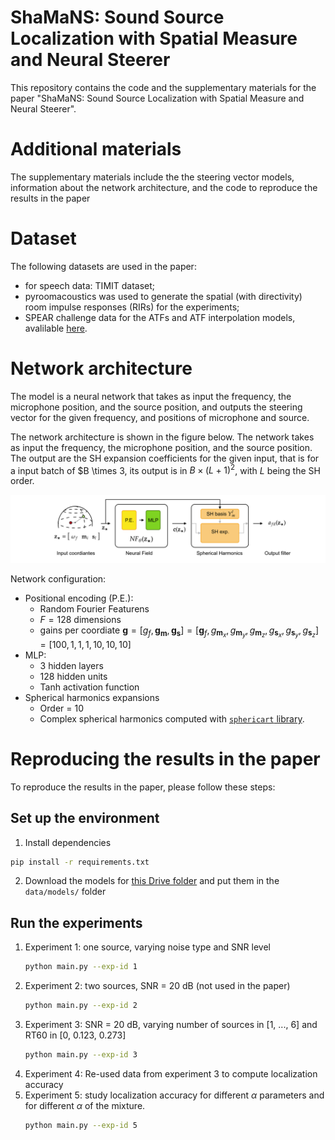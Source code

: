 # ShaMaNS: Sound Source Localization with Spatial Measure and Neural Steerer

This repository contains the code and the supplementary materials for the paper "ShaMaNS: Sound Source Localization with Spatial Measure and Neural Steerer".

# Additional materials

The supplementary materials include the the steering vector models, 
information about the network architecture,
and the code to reproduce the results in the paper

# Dataset

The following datasets are used in the paper:
- for speech data: TIMIT dataset;
- pyroomacoustics was used to generate the spatial (with directivity) room impulse responses (RIRs) for the experiments;
- SPEAR challenge data for the ATFs and ATF interpolation models, avalilable [here](https://drive.google.com/drive/folders/1Op9KCV5bqh2CyjYByy3eVpyIkRy_EaDs?usp=sharing).

# Network architecture

The model is a neural network that takes as input the frequency, the microphone position, and the source position, and outputs the steering vector for the given frequency, and positions of microphone and source.

The network architecture is shown in the figure below. 
The network takes as input the frequency, the microphone position, and the source position. The output are the SH expansion coefficients for the given input, that is for a input batch of $B \times 3, its output is in $B \times (L+1)^2$, with $L$ being the SH order.

![network](data/figures/network_white_bg.png)

Network configuration:
- Positional encoding (P.E.):
  - Random Fourier Featurens
  - $F = 128$ dimensions
  - gains per coordiate $\mathbf{g} = [g_f, \mathbf{g}_{\mathbf{m}},\mathbf{g}_{\mathbf{s}}] = [\mathbf{g}_f, g_{\mathbf{m}_x},g_{\mathbf{m}_y},g_{\mathbf{m}_z},g_{\mathbf{s}_x},g_{\mathbf{s}_y},g_{\mathbf{s}_z}] = [100, 1, 1, 1, 10, 10, 10]$
- MLP: 
  - 3 hidden layers
  - 128 hidden units
  - Tanh activation function
- Spherical harmonics expansions
  - Order = 10
  - Complex spherical harmonics computed with [`sphericart` library](https://sphericart.readthedocs.io/en/latest/).

        

# Reproducing the results in the paper

To reproduce the results in the paper, please follow these steps:

## Set up the environment

1. Install dependencies
```bash
pip install -r requirements.txt
```

2. Download the models for [this Drive folder](https://drive.google.com/drive/folders/1TNzmW4RWqV4RMq-mVSH2hSedDv3HOtsU?usp=drive_link) and put them in the `data/models/` folder

## Run the experiments

1. Experiment 1: one source, varying noise type and SNR level
    ```bash
    python main.py --exp-id 1
    ```
2. Experiment 2: two sources, SNR = 20 dB (not used in the paper)
    ```bash
    python main.py --exp-id 2
    ```
3. Experiment 3: SNR  = 20 dB, varying number of sources in [1, ..., 6] and RT60 in [0, 0.123, 0.273]
    ```bash
    python main.py --exp-id 3
    ```
4. Experiment 4: Re-used data from experiment 3 to compute localization accuracy
5. Experiment 5: study localization accuracy for different $\alpha$ parameters and for different $\alpha$ of the mixture.
    ```bash
    python main.py --exp-id 5
    ```